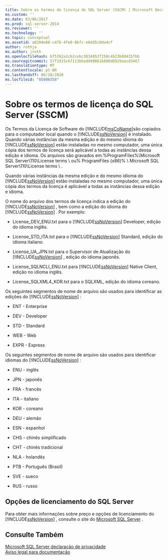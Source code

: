 ```yaml
---
title: Sobre os termos de licença do SQL Server (SSCM) | Microsoft Docs
ms.custom: ''
ms.date: 03/06/2017
ms.prod: sql-server-2014
ms.reviewer: ''
ms.technology: ''
ms.topic: conceptual
ms.assetid: a8204e68-c476-4fe0-8bfc-e6dd5c0da4cf
author: rothja
ms.author: jroth
ms.openlocfilehash: b75762a1cb2cebc3834852f258c4b23b88435fbb
ms.sourcegitcommit: 57f1d15c67113bbadd40861b886d6929aacd3467
ms.translationtype: MT
ms.contentlocale: pt-BR
ms.lasthandoff: 06/18/2020
ms.locfileid: "85008358"
---
```

# <a name="about-the-sql-server-license-terms-sscm"></a>Sobre os termos de licença do SQL Server (SSCM)
  Os Termos da Licença de Software do [!INCLUDE[msCoName](../../includes/msconame-md.md)]são copiados para o computador local quando o [!INCLUDE[ssNoVersion](../../includes/ssnoversion-md.md)] é instalado. Quando várias instâncias da mesma edição e do mesmo idioma do [!INCLUDE[ssNoVersion](../../includes/ssnoversion-md.md)] estão instaladas no mesmo computador, uma única cópia dos termos de licença será aplicável a todas as instâncias dessa edição e idioma. Os arquivos são gravados em:%ProgramFiles%\Microsoft SQL Server\110\License terms \ ou% ProgramFiles (x86)% \ Microsoft SQL Server\110\License terms \\ .  
  
 Quando várias instâncias da mesma edição e do mesmo idioma do [!INCLUDE[ssNoVersion](../../includes/ssnoversion-md.md)] estão instaladas no mesmo computador, uma única cópia dos termos da licença é aplicável a todas as instâncias dessa edição e idioma.  
  
 O nome do arquivo dos termos de licença indica a edição do [!INCLUDE[ssNoVersion](../../includes/ssnoversion-md.md)] , bem como a edição do idioma do [!INCLUDE[ssNoVersion](../../includes/ssnoversion-md.md)] . Por exemplo:  
  
-   License_DEV_ENU.txt para o [!INCLUDE[ssNoVersion](../../includes/ssnoversion-md.md)] Developer, edição do idioma inglês.  
  
-   License_STD_ITA.txt para o [!INCLUDE[ssNoVersion](../../includes/ssnoversion-md.md)] Standard, edição do idioma italiano.  
  
-   License_UA_JPN.txt para o Supervisor de Atualização do [!INCLUDE[ssNoVersion](../../includes/ssnoversion-md.md)] , edição do idioma japonês.  
  
-   License_SQLNCLI_ENU.txt para [!INCLUDE[ssNoVersion](../../includes/ssnoversion-md.md)] Native Client, edição no idioma inglês.  
  
-   License_SQLXML4_KOR.txt para o SQLXML, edição do idioma coreano.  
  
 Os seguintes segmentos de nome de arquivo são usados para identificar as edições do [!INCLUDE[ssNoVersion](../../includes/ssnoversion-md.md)] :  
  
-   ENT - Enterprise  
  
-   DEV - Developer  
  
-   STD - Standard  
  
-   WEB - Web  
  
-   EXPR - Express  
  
 Os seguintes segmentos de nome de arquivo são usados para identificar idiomas do [!INCLUDE[ssNoVersion](../../includes/ssnoversion-md.md)] :  
  
-   ENU - inglês  
  
-   JPN - japonês  
  
-   FRA - francês  
  
-   ITA - italiano  
  
-   KOR - coreano  
  
-   DEU - alemão  
  
-   ESN - espanhol  
  
-   CHS - chinês simplificado  
  
-   CHT - chinês tradicional  
  
-   NLA - holandês  
  
-   PTB - Português (Brasil)  
  
-   SVE - sueco  
  
-   RUS - russo  
  
## <a name="sql-server-licensing-options"></a>Opções de licenciamento do SQL Server  
 Para obter mais informações sobre preço e opções de licenciamento do [!INCLUDE[ssNoVersion](../../includes/ssnoversion-md.md)] , consulte o site do [Microsoft SQL Server](https://go.microsoft.com/fwlink/?LinkId=190955) .  
  
## <a name="see-also"></a>Consulte Também  
 [Microsoft SQL Server declaração de privacidade](../../../2014/getting-started/microsoft-sql-server-privacy-statement.md)   
 [Aviso legal para documentação](../../../2014/getting-started/legal-notice-for-documentation.md)  
  
  
